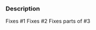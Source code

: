 <!--
The PR title must be written as if it is the subject line of a commit that contains the entire PR code. See https://cbea.ms/git-commit/#seven-rules for how to write commit messages. If the PR fixes a single issue you can also use the issue title.
-->

### Description

<!--
A brief summery of the changes. You do not need to repeat the description of the related issues. Instead consider explaining why you implemented something the way you did. For simple PRs it might be sufficient to just mention the issues it fixes.
-->

<!-- Mention all issues that the PR fixes like so: -->
Fixes #1
Fixes #2
Fixes parts of #3
